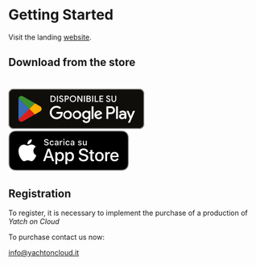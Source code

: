# Getting Started
Visit the landing [website](https://yachtoncloud.it/).

## Download from the store

<div style="margin-top: 40px;"></div>

[![Google Play](./assets/badge-google-play-it.svg)](https://play.google.com/store/apps/details?id=it.pixora.yoc)
[![App Store](./assets/badge-app-store_black-it.svg)](https://apps.apple.com/it/app/yacht-on-cloud/id6447971467)

## Registration

To register, it is necessary to implement the purchase of a production of *Yatch on Cloud*

To purchase contact us now: 

[info@yachtoncloud.it](mailto:info@yachtoncloud.it)






